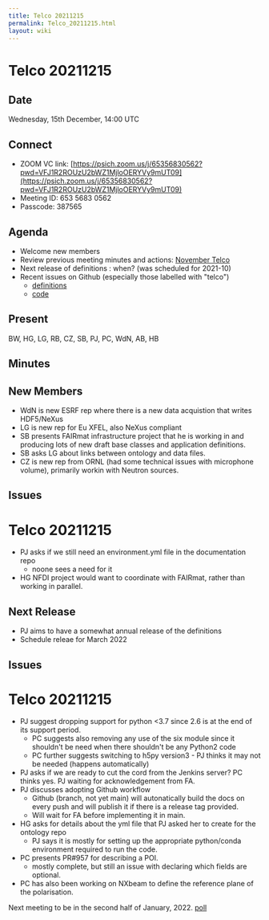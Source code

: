 ```yaml
---
title: Telco 20211215
permalink: Telco_20211215.html
layout: wiki
---
```

Telco 20211215
==============

Date
----

Wednesday, 15th December, 14:00 UTC

<!-- end of autogeneration -->

Connect
-------
* ZOOM VC link: [https://psich.zoom.us/j/65356830562?pwd=VFJ1R2ROUzU2bWZ1MjloOERYVy9mUT09](https://psich.zoom.us/j/65356830562?pwd=VFJ1R2ROUzU2bWZ1MjloOERYVy9mUT09)
* Meeting ID: 653 5683 0562
* Passcode: 387565



Agenda
------
   * Welcome new members
   * Review previous meeting minutes and actions: [November Telco](Telco_20211115.md)
   * Next release of definitions : when?  (was scheduled for 2021-10)
   * Recent issues on Github (especially those labelled with "telco")
     * [definitions](https://github.com/nexusformat/definitions/issues?q=is%3Aopen+is%3Aissue)
     * [code](https://github.com/nexusformat/code/issues?q=is%3Aopen+is%3Aissue)

Present
--------
BW, HG, LG, RB, CZ, SB, PJ, PC, WdN, AB, HB

Minutes
------

New Members
---
   * WdN is new ESRF rep where there is a new data acquistion that writes HDF5/NeXus
   * LG is new rep for Eu XFEL, also NeXus compliant
   * SB presents FAIRmat infrastructure project that he is working in and producing lots of new draft base classes and application definitions.
   * SB asks LG about links between ontology and data files.
   * CZ is new rep from ORNL (had some technical issues with microphone volume), primarily workin with Neutron sources.

Issues
---
Telco 20211215
==============
   * PJ asks if we still need an environment.yml file in the documentation repo
      * noone sees a need for it
   * HG NFDI project would want to coordinate with FAIRmat, rather than working in parallel.

Next Release
---
   * PJ aims to have a somewhat annual release of the definitions
   * Schedule releae for March 2022

Issues
---
Telco 20211215
==============
   * PJ suggest dropping support for python <3.7 since 2.6 is at the end of its support period.
      * PC suggests also removing any use of the six module since it shouldn't be need when there shouldn't be any Python2 code
      * PC further suggests switching to h5py version3 - PJ thinks it may not be needed (happens automatically)
   * PJ asks if we are ready to cut the cord from the Jenkins server? PC thinks yes. PJ waiting for acknowledgement from FA.
   * PJ discusses adopting Github workflow
      * Github (branch, not yet main) will autonatically build the docs on every push and will publish it if there is a release tag provided.
      * Will wait for FA before implementing it in main.
   * HG asks for details about the yml file that PJ asked her to create for the ontology repo
      * PJ says it is mostly for setting up the appropriate python/conda environment required to run the code.
   * PC presents PR#957 for describing a POI.
      * mostly complete, but still an issue with declaring which fields are optional.
   * PC has also been working on NXbeam to define the reference plane of the polarisation.


Next meeting to be in the second half of January, 2022. [poll](https://doodle.com/poll/u4bpr3tzwz8cnw2h)



